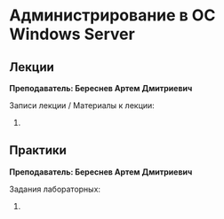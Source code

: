# Администрирование в ОС Windows Server

## Лекции

**Преподаватель: Береснев Артем Дмитриевич**

Записи лекции / Материалы к лекции:

1. []()

## Практики

**Преподаватель: Береснев Артем Дмитриевич**

Задания лабораторных:

1. []()